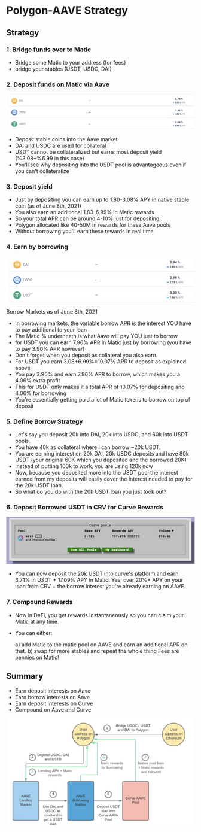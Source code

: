 # Polygon-AAVE Strategy

## Strategy

### 1. Bridge funds over to Matic

- Bridge some Matic to your address (for fees)
- bridge your stables (USDT, USDC, DAI)

### 2. Deposit funds on Matic via Aave

![Stables](./img/stables.png)

- Deposit stable coins into the Aave market
- DAI and USDC are used for collateral
- USDT cannot be collateralized but earns most deposit yield (%3.08+%6.99 in this case)
- You'll see why depositing into the USDT pool is advantageous even if you can't collateralize

### 3. Deposit yield

- Just by depositing you can earn up to 1.80-3.08% APY in native stable coin (as of June 8th, 2021)
- You also earn an additional 1.83-6.99% in Matic rewards
- So your total APR can be around 4-10% just for depositing
- Polygon allocated like 40-50M in rewards for these Aave pools
- Without borrowing you'll earn these rewards in real time

### 4. Earn by borrowing

![Borrow Markets](./img/borrowMarkets.png)

Borrow Markets as of June 8th, 2021

- In borrowing markets, the variable borrow APR is the interest YOU have to pay additional to your loan
- The Matic % underneath is what Aave will pay YOU just to borrow
- for USDT you can earn 7.96% APR in Matic just by borrowing (you have to pay 3.90% APR however)
- Don't forget when you deposit as collateral you also earn.
- For USDT you earn 3.08+6.99%=10.07% APR to deposit as explained above
- You pay 3.90% and earn 7.96% APR to borrow, which makes you a 4.06% extra profit
- This for USDT only makes it a total APR of 10.07% for depositing and 4.06% for borrowing
- You're essentially getting paid a lot of Matic tokens to borrow on top of deposit

### 5. Define Borrow Strategy

- Let's say you deposit 20k into DAI, 20k into USDC, and 60k into USDT pools.
- You have 40k as collateral where I can borrow ~20k USDT.
- You are earning interest on 20k DAI, 20k USDC deposits and have 80k USDT (your original 60K which you deposited and the borrowed 20K)
- Instead of putting 100k to work, you are using 120k now
- Now, because you deposited more into the USDT pool the interest earned from my deposits will easily cover the interest needed to pay for the 20k USDT loan.
- So what do you do with the 20k USDT loan you just took out?

### 6. Deposit Borrowed USDT in CRV for Curve Rewards

![curve](./img/curve.png)

- You can now deposit the 20k USDT into curve's platform and earn 3.71% in USDT + 17.09% APY in Matic! Yes, over 20%+ APY on your loan from CRV + the borrow interest you're already earning on AAVE.

### 7. Compound Rewards

- Now in DeFi, you get rewards instantaneously so you can claim your Matic at any time.
- You can either:

    a) add Matic to the matic pool on AAVE and earn an additional APR on that.
    b) swap for more stables and repeat the whole thing
    Fees are pennies on Matic!

## **Summary**

- Earn deposit interests on Aave
- Earn borrow interests on Aave
- Earn deposit interests on Curve
- Compound on Aave and Curve

![Summary](./img/original.png)